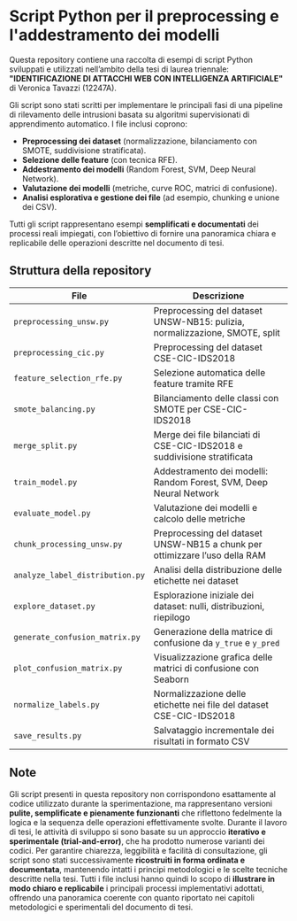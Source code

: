 # Script Python per il preprocessing e l'addestramento dei modelli

Questa repository contiene una raccolta di esempi di script Python sviluppati e utilizzati nell’ambito della tesi di laurea triennale:
**"IDENTIFICAZIONE DI ATTACCHI WEB CON INTELLIGENZA ARTIFICIALE"** di Veronica Tavazzi (12247A).

Gli script sono stati scritti per implementare le principali fasi di una pipeline di rilevamento delle intrusioni basata su algoritmi supervisionati di apprendimento automatico. I file inclusi coprono:
- **Preprocessing dei dataset** (normalizzazione, bilanciamento con SMOTE, suddivisione stratificata).
- **Selezione delle feature** (con tecnica RFE).
- **Addestramento dei modelli** (Random Forest, SVM, Deep Neural Network).
- **Valutazione dei modelli** (metriche, curve ROC, matrici di confusione).
- **Analisi esplorativa e gestione dei file** (ad esempio, chunking e unione dei CSV).

Tutti gli script rappresentano esempi **semplificati e documentati** dei processi reali impiegati, con l’obiettivo di fornire una panoramica chiara e replicabile delle operazioni descritte nel documento di tesi.

## Struttura della repository

| File                          | Descrizione                                                                 |
|------------------------------|-----------------------------------------------------------------------------|
| `preprocessing_unsw.py`      | Preprocessing del dataset UNSW-NB15: pulizia, normalizzazione, SMOTE, split |
| `preprocessing_cic.py`       | Preprocessing del dataset CSE-CIC-IDS2018                                  |
| `feature_selection_rfe.py`   | Selezione automatica delle feature tramite RFE                             |
| `smote_balancing.py`         | Bilanciamento delle classi con SMOTE per CSE-CIC-IDS2018                   |
| `merge_split.py`             | Merge dei file bilanciati di CSE-CIC-IDS2018 e suddivisione stratificata   |
| `train_model.py`             | Addestramento dei modelli: Random Forest, SVM, Deep Neural Network         |
| `evaluate_model.py`          | Valutazione dei modelli e calcolo delle metriche                           |
| `chunk_processing_unsw.py`   | Preprocessing del dataset UNSW-NB15 a chunk per ottimizzare l’uso della RAM|
| `analyze_label_distribution.py` | Analisi della distribuzione delle etichette nei dataset                |
| `explore_dataset.py`         | Esplorazione iniziale dei dataset: nulli, distribuzioni, riepilogo         |
| `generate_confusion_matrix.py` | Generazione della matrice di confusione da `y_true` e `y_pred`          |
| `plot_confusion_matrix.py`   | Visualizzazione grafica delle matrici di confusione con Seaborn            |
| `normalize_labels.py`        | Normalizzazione delle etichette nei file del dataset CSE-CIC-IDS2018       |
| `save_results.py`            | Salvataggio incrementale dei risultati in formato CSV                      |

## Note
Gli script presenti in questa repository non corrispondono esattamente al codice utilizzato durante la sperimentazione, ma rappresentano versioni **pulite, semplificate e pienamente funzionanti** che riflettono fedelmente la logica e la sequenza delle operazioni effettivamente svolte.
Durante il lavoro di tesi, le attività di sviluppo si sono basate su un approccio **iterativo e sperimentale (trial-and-error)**, che ha prodotto numerose varianti dei codici. Per garantire chiarezza, leggibilità e facilità di consultazione, gli script sono stati successivamente **ricostruiti in forma ordinata e documentata**, mantenendo intatti i principi metodologici e le scelte tecniche descritte nella tesi.
Tutti i file inclusi hanno quindi lo scopo di **illustrare in modo chiaro e replicabile** i principali processi implementativi adottati, offrendo una panoramica coerente con quanto riportato nei capitoli metodologici e sperimentali del documento di tesi.

